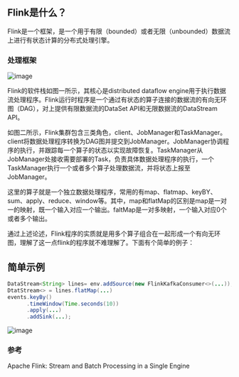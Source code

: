 ## Flink是什么？
Flink是一个框架，是一个用于有限（bounded）或者无限（unbounded）数据流上进行有状态计算的分布式处理引擎。

### 处理框架

![image](https://ci.apache.org/projects/flink/flink-docs-release-1.2/fig/processes.svg)

Flink的软件栈如图一所示，其核心是distributed dataflow engine用于执行数据流处理程序。Flink运行时程序是一个通过有状态的算子连接的数据流的有向无环图（DAG），对上提供有限数据流的DataSet API和无限数据流的DataStream API。

如图二所示，Flink集群包含三类角色，client、JobManager和TaskManager。client将数据处理程序转换为DAG图并提交到JobManager。JobManager协调程序的执行，并跟踪每一个算子的状态以实现故障恢复。TaskManager从JobManager处接收需要部署的Task，负责具体数据处理程序的执行，一个TaskManager执行一个或者多个算子处理数据流，并将状态上报至JobManager。

这里的算子就是一个独立数据处理程序，常用的有map、flatmap、keyBY、sum、apply、reduce、window等。其中，map和flatMap的区别是map是一对一的映射，既一个输入对应一个输出。faltMap是一对多映射，一个输入对应0个或者多个输出。

通过上述论述，Flink程序的实质就是用多个算子组合在一起形成一个有向无环图，理解了这一点flink的程序就不难理解了。下面有个简单的例子：

## 简单示例
```java
DataStream<String> lines= env.addSource(new FlinkKafkaConsumer<>(...));
DtatStream<> = lines.flatMap(...)
events.keyBy()
      .timeWindow(Time.seconds(10))
      .apply(...)
      .addSink(...);
```

![image](https://ci.apache.org/projects/flink/flink-docs-release-1.2/fig/program_dataflow.svg)


### 参考
Apache Flink: Stream and Batch Processing in a Single Engine
